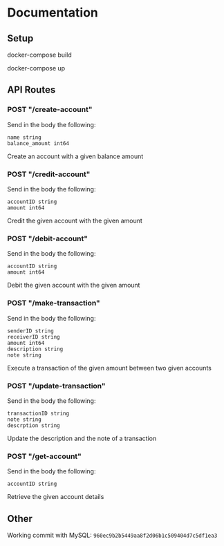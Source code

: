 # Documentation

## Setup

docker-compose build

docker-compose up

## API Routes

### POST "/create-account"
Send in the body the following:
```
name string
balance_amount int64
```
Create an account with a given balance amount
### POST "/credit-account"
Send in the body the following:
```
accountID string
amount int64
```
Credit the given account with the given amount
### POST "/debit-account"
Send in the body the following:
```
accountID string
amount int64
```
Debit the given account with the given amount
### POST "/make-transaction"
Send in the body the following:
```
senderID string
receiverID string
amount int64
description string
note string
```
Execute a transaction of the given amount between two given accounts
### POST "/update-transaction"
Send in the body the following:
```
transactionID string
note string
descrption string
```
Update the description and the note of a transaction
### POST "/get-account"
Send in the body the following:
```
accountID string
```
Retrieve the given account details

## Other

Working commit with MySQL: `960ec9b2b5449aa8f2d06b1c509404d7c5df1ea3`